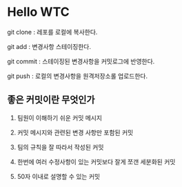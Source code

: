 # Hello WTC

git clone : 레포를 로컬에 복사한다.

git add : 변경사항 스테이징한다.

git commit : 스테이징된 변경사항을 커밋로그에 반영한다.

git push : 로컬의 변경사항을 원격저장소롤 업로드한다.

## 좋은 커밋이란 무엇인가

1. 팀원이 이해하기 쉬운 커밋 메시지

2. 커밋 메시지와 관련된 변경 사항만 포함된 커밋

3. 팀의 규칙을 잘 따라서 작성된 커밋

4. 한번에 여러 수정사항이 있는 커밋보다 잘게 쪼갠 세분화된 커밋

5. 50자 이내로 설명할 수 있는 커밋

